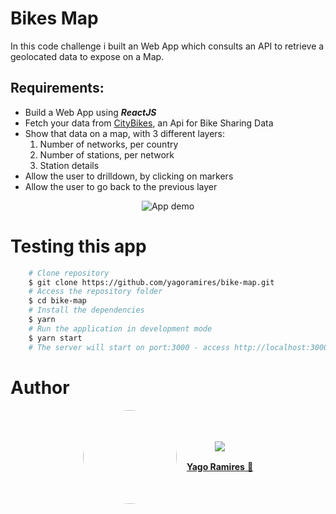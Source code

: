<h1 > Bikes Map </h1>

<p>In this code challenge i built an Web App which consults an API to retrieve a geolocated data to expose on a Map.</p>

<h2> Requirements: </h2>
<ul>
    <li> Build a Web App using <b><i>ReactJS</i></b></li>
    <li> Fetch your data from <a href="http://api.citybik.es/v2/networks">CityBikes</a>, an Api for Bike Sharing Data</li>
    <li> Show that data on a map, with 3 different layers: 
        <ol>
        <li>Number of networks, per country</li>
        <li>Number of stations, per network</li>
        <li>Station details</li>
        </ol></li>
    <li> Allow the user to drilldown, by clicking on markers</li>
    <li> Allow the user to go back to the previous layer</li>
</ul>

<p align="center">
<img src="./src/assets/readme.gif" title="App demo" alt='App demo' />
</p>

<h1> Testing this app </h1>

```bash
    # Clone repository
    $ git clone https://github.com/yagoramires/bike-map.git
    # Access the repository folder
    $ cd bike-map
    # Install the dependencies
    $ yarn
    # Run the application in development mode
    $ yarn start
    # The server will start on port:3000 - access http://localhost:3000/
```

<h1> Author </h1>

<div align="center" style="display: flex;align-items: center;justify-content: center; gap: 1rem;">
    <img style="border-radius: 50%;" src="https://i.imgur.com/mDJjScy.jpg" width="150px;" />
    <div style="display: flex;align-items: center;justify-content: center; gap: 1rem; flex-direction: column">
        <a
            href="https://www.linkedin.com/in/yagoramires/"
            target="_blank"
            ><img
            src="https://img.shields.io/badge/LinkedIn-0077B5?style=for-the-badge&logo=linkedin&logoColor=white"
            target="_blank"
        />
        <a href="https://github.com/yagoramires" ><b>Yago Ramires</b> 🚀</a>
        </a>
    </div>
</div>
